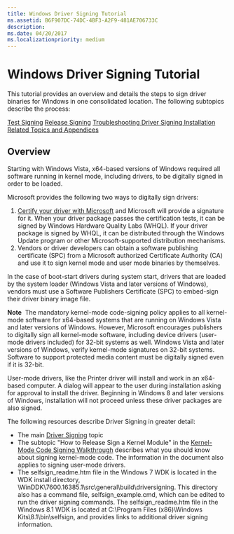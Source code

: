 ```yaml
---
title: Windows Driver Signing Tutorial
ms.assetid: B6F907DC-74DC-4BF3-A2F9-481AE706733C
description: 
ms.date: 04/20/2017
ms.localizationpriority: medium
---
```


# Windows Driver Signing Tutorial


This tutorial provides an overview and details the steps to sign driver binaries for Windows in one consolidated location. The following subtopics describe the process:

[Test Signing](test-signing.md)
[Release Signing](release-signing.md)
[Troubleshooting Driver Signing Installation](troubleshooting-driver-signing-installation.md)
[Related Topics and Appendices](related-topics-and-appendices.md)
## Overview


Starting with Windows Vista, x64-based versions of Windows required all software running in kernel mode, including drivers, to be digitally signed in order to be loaded.

Microsoft provides the following two ways to digitally sign drivers:

1.  [Certify your driver with Microsoft](https://msdn.microsoft.com/windows/hardware/gg463010.aspx) and Microsoft will provide a signature for it. When your driver package passes the certification tests, it can be signed by Windows Hardware Quality Labs (WHQL). If your driver package is signed by WHQL, it can be distributed through the Windows Update program or other Microsoft-supported distribution mechanisms.
2.  Vendors or driver developers can obtain a software publishing certificate (SPC) from a Microsoft authorized Certificate Authority (CA) and use it to sign kernel mode and user mode binaries by themselves.

In the case of boot-start drivers during system start, drivers that are loaded by the system loader (Windows Vista and later versions of Windows), vendors must use a Software Publishers Certificate (SPC) to embed-sign their driver binary image file.

**Note**  The mandatory kernel-mode code-signing policy applies to all kernel-mode software for x64-based systems that are running on Windows Vista and later versions of Windows. However, Microsoft encourages publishers to digitally sign all kernel-mode software, including device drivers (user-mode drivers included) for 32-bit systems as well. Windows Vista and later versions of Windows, verify kernel-mode signatures on 32-bit systems. Software to support protected media content must be digitally signed even if it is 32-bit.

 

User-mode drivers, like the Printer driver will install and work in an x64-based computer. A dialog will appear to the user during installation asking for approval to install the driver. Beginning in Windows 8 and later versions of Windows, installation will not proceed unless these driver packages are also signed.

The following resources describe Driver Signing in greater detail:

-   The main [Driver Signing](driver-signing.md) topic
-   The subtopic "How to Release Sign a Kernel Module" in the [Kernel-Mode Code Signing Walkthrough](https://msdn.microsoft.com/library/windows/hardware/dn653569.aspx) describes what you should know about signing kernel-mode code. The information in the document also applies to signing user-mode drivers.
-   The selfsign_readme.htm file in the Windows 7 WDK is located in the WDK install directory, \\WinDDK\\7600.16385.1\\src\\general\\build\\driversigning. This directory also has a command file, selfsign_example.cmd, which can be edited to run the driver signing commands. The selfsign_readme.htm file in the Windows 8.1 WDK is located at C:\\Program Files (x86)\\Windows Kits\\8.1\\bin\\selfsign, and provides links to additional driver signing information.

 

 





